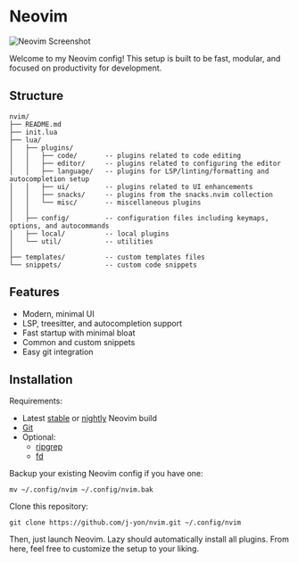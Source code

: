 # Neovim

![Neovim Screenshot](assets/nvim-startup.png")

Welcome to my Neovim config! This setup is built to be fast, modular, and focused on productivity for development.

## Structure

```
nvim/
├── README.md
├── init.lua
├── lua/
│   ├── plugins/
│   │   ├── code/       -- plugins related to code editing
│   │   ├── editor/     -- plugins related to configuring the editor
│   │   ├── language/   -- plugins for LSP/linting/formatting and autocompletion setup
│   │   ├── ui/         -- plugins related to UI enhancements
│   │   ├── snacks/     -- plugins from the snacks.nvim collection
│   │   └── misc/       -- miscellaneous plugins
│   │   
│   ├── config/         -- configuration files including keymaps, options, and autocommands
│   ├── local/          -- local plugins
│   └── util/           -- utilities
│   
├── templates/          -- custom templates files
└── snippets/           -- custom code snippets
```

## Features

- Modern, minimal UI
- LSP, treesitter, and autocompletion support
- Fast startup with minimal bloat
- Common and custom snippets
- Easy git integration

## Installation

Requirements:
- Latest [stable](https://github.com/neovim/neovim/releases/tag/v0.11.3) or [nightly](https://github.com/neovim/neovim/releases/tag/nightly) Neovim build
- [Git](https://git-scm.com/downloads)
- Optional:
    - [ripgrep](https://github.com/BurntSushi/ripgrep)
    - [fd](https://github.com/sharkdp/fd)

Backup your existing Neovim config if you have one:

```
mv ~/.config/nvim ~/.config/nvim.bak
```

Clone this repository:

```git clone https://github.com/j-yon/nvim.git ~/.config/nvim```

Then, just launch Neovim. Lazy should automatically install all plugins. From here, feel free to customize the setup to your liking.
